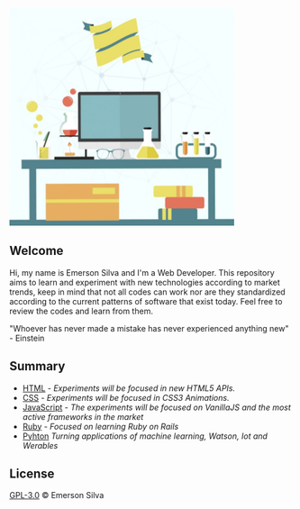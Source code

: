 ![Labs Logo](labs.png "Labs")

## Welcome

Hi, my name is Emerson Silva and I'm a Web Developer. This repository aims to learn and experiment with new technologies according to market trends, keep in mind that not all codes can work nor are they standardized according to the current patterns of software that exist today. Feel free to review the codes and learn from them.

"Whoever has never made a mistake has never experienced anything new" - Einstein

## Summary

- [HTML](html/) - _Experiments will be focused in new HTML5 APIs._
- [CSS](css/) - _Experiments will be focused in CSS3 Animations._
- [JavaScript](javascript/) - _The experiments will be focused on VanillaJS and the most active frameworks in the market_
- [Ruby](ruby/) - _Focused on learning Ruby on Rails_
- [Pyhton](python/) _Turning applications of machine learning, Watson, Iot and Werables_

## License

[GPL-3.0](emersonjds@fsf.com) © Emerson Silva

